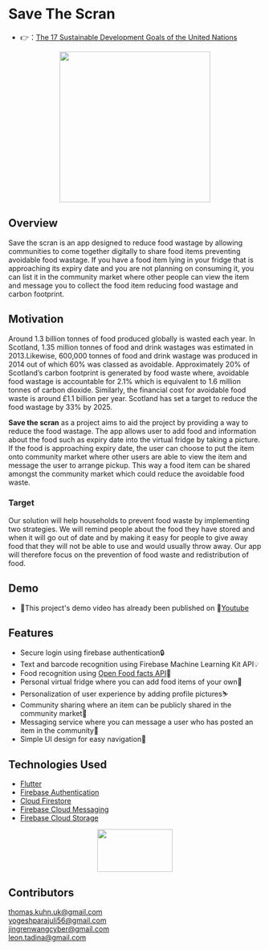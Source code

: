 # Save The Scran

- 👉：[The 17 Sustainable Development Goals of the United Nations](https://developers.google.com/community/dsc-solution-challenge)

<div align=center><img width="300" height="300" src="https://github.com/Yog3sh56/save-the-scran/blob/main/images/logoWithScran.png"/></div>

## Overview
Save the scran is an app designed to reduce food wastage by allowing communities to come together digitally to share food items preventing avoidable food wastage. If you have a food item lying in your fridge that is approaching its expiry date and you are not planning on consuming it, you can list it in the community market where other people can view the item and message you to collect the food item reducing food wastage and carbon footprint. 

## Motivation
Around 1.3 billion tonnes of food produced globally is wasted each year.
In Scotland, 1.35 million tonnes of food and drink wastages was estimated in 2013.Likewise, 600,000 tonnes of food and drink wastage was produced in 2014 out of which 60% was classed as avoidable. Approximately 20% of Scotland’s carbon footprint is generated by food waste where, avoidable food wastage is accountable for 2.1% which is equivalent to 1.6 million tonnes of carbon dioxide. Similarly, the financial cost for avoidable food waste is around £1.1 billion per year. Scotland has set a target to reduce the food wastage by 33% by 2025.
  
  **Save the scran** as a project aims to aid the project by providing a way to reduce the food wastage. The app allows user to add food and information about the food such as expiry date into the virtual fridge by taking a picture. If the food is approaching expiry date, the user can choose to put the item onto community market where other users are able to view the item and message the user to arrange pickup. This way a food item can be shared amongst the community market which could reduce the avoidable food waste. 

### Target
Our solution will help households to prevent food waste by implementing two strategies. We will remind people about the food they have stored and when it will go out of date and by making it easy for people to give away food that they will not be able to use and would usually throw away.
Our app will therefore focus on the prevention of food waste and redistribution of food.

## Demo
- 🎈This project's demo video has already been published on 🎥[Youtube](https://youtu.be/U7k1jD9Mhyc)

## Features
-	Secure login using firebase authentication🔒
-	Text and barcode recognition using Firebase Machine Learning Kit API💡
-	Food recognition using [Open Food facts API](https://github.com/openfoodfacts)🔨
-	Personal virtual fridge where you can add food items of your own🍔
-	Personalization of user experience by adding profile pictures⛷
-	Community sharing where an item can be publicly shared in the community market🍕
-	Messaging service where you can message a user who has posted an item in the community📱
-	Simple UI design for easy navigation👏

## Technologies Used
-	[Flutter](https://flutter.dev)
-	[Firebase Authentication](https://firebase.flutter.dev/docs/auth/overview/)
-	[Cloud Firestore](https://firebase.flutter.dev/docs/firestore/overview/)
-	[Firebase Cloud Messaging](https://firebase.flutter.dev/docs/messaging/overview/)
-	[Firebase Cloud Storage](https://firebase.flutter.dev/docs/storage/overview/)
  
  <div align=center><img width="150" height="84.25" src="https://github.com/Yog3sh56/save-the-scran/blob/main/images/flutterfire_600x.png"/></div>

## Contributors 
thomas.kuhn.uk@gmail.com <br>
yogeshparajuli56@gmail.com <br>
jingrenwangcyber@gmail.com <br>
leon.tadina@gmail.com <br>
